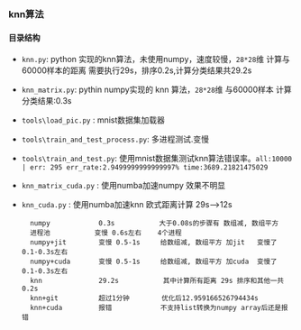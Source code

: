 ### knn算法
#### 目录结构
- `knn.py`: python 实现的knn算法，未使用numpy，速度较慢，`28*28`维  计算与60000样本的距离 需要执行29s，排序0.2s,计算分类结果共29.2s
- `knn_matrix.py`: pythin numpy实现的 knn 算法，`28*28`维 与60000样本 计算分类结果:0.3s
- `tools\load_pic.py` : mnist数据集加载器
- `tools\train_and_test_process.py`: 多进程测试.变慢
- `tools\train_and_test.py`: 使用mnist数据集测试knn算法错误率。`all:10000 | err: 295 err_rate:2.9499999999999997% time:3689.21821475029`
- `knn_matrix_cuda.py` : 使用numba加速numpy 效果不明显
- `knn_cuda.py` : 使用numba加速knn 欧式距离计算 29s-->12s


		numpy            0.3s           大于0.08s的步骤有 数组减, 数组平方
	    进程池           变慢 0.6s左右    4个进程
	    numpy+jit        变慢 0.5-1s     给数组减, 数组平方 加jit   变慢了0.1-0.3s左右
	    numpy+cuda       变慢 0.5-1s     给数组减, 数组平方 加cuda  变慢了0.1-0.3s左右
	    knn              29.2s           其中计算所有距离 29s 排序和其他一共0.2s
	    knn+git          超过1分钟        优化后12.959166526794434s
	    knn+cuda         报错            不支持list转换为numpy array后还是报错